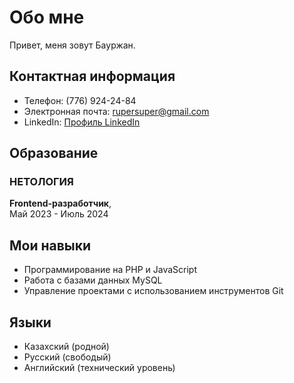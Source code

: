# Обо мне

Привет, меня зовут Бауржан.

## Контактная информация

- Телефон: (776) 924-24-84
- Электронная почта: rupersuper@gmail.com
- LinkedIn: [Профиль LinkedIn](https://www.linkedin.com/in/rupersuper)

## Образование

### НЕТОЛОГИЯ

**Frontend-разработчик**,  
Май 2023 - Июль 2024

## Мои навыки

- Программирование на PHP и JavaScript
- Работа с базами данных MySQL
- Управление проектами с использованием инструментов Git

## Языки

- Казахский (родной)
- Русский (свободый)
- Английский (технический уровень)
